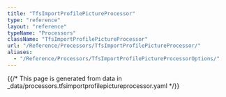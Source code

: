```yaml
---
title: "TfsImportProfilePictureProcessor"
type: "reference"
layout: "reference"
typeName: "Processors"
className: "TfsImportProfilePictureProcessor"
url: "/Reference/Processors/TfsImportProfilePictureProcessor/"
aliases:
  - "/Reference/Processors/TfsImportProfilePictureProcessorOptions/"
---
```


{{/* This page is generated from data in _data/processors.tfsimportprofilepictureprocessor.yaml */}}
